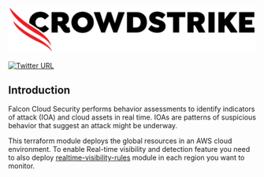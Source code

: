 ![CrowdStrike Real-time Visibility and Detection terraform module](https://raw.githubusercontent.com/CrowdStrike/falconpy/main/docs/asset/cs-logo.png)

[![Twitter URL](https://img.shields.io/twitter/url?label=Follow%20%40CrowdStrike&style=social&url=https%3A%2F%2Ftwitter.com%2FCrowdStrike)](https://twitter.com/CrowdStrike)<br/>

## Introduction

Falcon Cloud Security performs behavior assessments to identify indicators of attack (IOA) and cloud assets in real time. IOAs are patterns of suspicious behavior that suggest an attack might be underway.

This terraform module deploys the global resources in an AWS cloud environment. To enable Real-time visibility and detection feature you need to also deploy [realtime-visibility-rules](../realtime-visibility-rules/README.md) module in each region you want to monitor.

